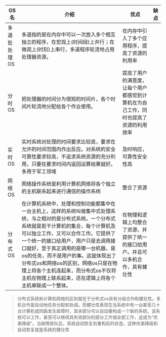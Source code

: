 | OS名         | 介绍                                                         | 优点                                                         | 缺点 |
| ------------ | ------------------------------------------------------------ | ------------------------------------------------------------ | :--: |
| 多道批处理OS | 多道指的是在内存中可以一次放入多个相互独立的程序，在宏观上(时间段)上并行；在微观上(时刻)上串行，多道程序轮流地占用处理器资源。 | 在内存中引入了多个应用程序，提高了资源的利用率               |      |
| 分时OS       | 把处理器的时间分为很短的时间片，各个时间片轮流地分配给各个作业使用。 | 提高了用户的满意度，让每个用户都感觉到计算机在为自己工作，同时也提高了资源的利用效率 |      |
| 实时OS       | 实时系统对处理的时间要求比较高，要求在允许的时间范围内作出反应。对系统的安全可靠性要求较高，不追求系统资源的充分利用，只要在要求时间内返回运算结果就好。多用于军工领域 | 及时响应，可靠性安全性高                                     |      |
| 网络OS       | 网络操作系统是利用计算机网络将各个独立的主机联系起来进行通信的操作系统 | 整合了资源                                                   |      |
| 分布式OS     | 在计算机系统中，处理和控制功能都集中在一台主机上，这样的系统叫做集中式处理系统，与之相对的是分布式系统。一个分布式系统就是若干计算机的集合，每个计算机及可以独立工作，又可以合作工作。它提供了一个统一的接口给用户，用户只是去调用接口就好，至于真正调用的是哪一台机器，是os的任务，而不是用户的事。这就体现出了分布式os和网络os的区别，网络os只是在物理上将各个主机连起来，而分布式os不仅将主机在物理上联系起来，还在逻辑上将各个主机串联成一个整体。 | 在物理和逻辑上均整合了资源，并提供了统一的接口给用户。并且可以多机合作，具有健壮性 |      |

> 分布式系统和计算机网络的区别就在于分布式os具有分级合作和健壮性。多机合作是自动地任务分配和协调。而健壮性表现在当系统中有一台甚至几十台计算机或同路发生故障时，其余部分可以自动重构成一个新的系统，该系统可以工作，甚至可以继续其失效部分的部分工作或全部工作，这成为“优美降级”。当故障排队后，系统自动恢复到重构前的状态。这种优美降级和自动恢复就是系统的健壮性